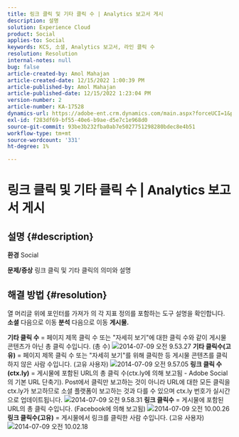 ```yaml
---
title: 링크 클릭 및 기타 클릭 수 | Analytics 보고서 게시
description: 설명
solution: Experience Cloud
product: Social
applies-to: Social
keywords: KCS, 소셜, Analytics 보고서, 라인 클릭 수
resolution: Resolution
internal-notes: null
bug: false
article-created-by: Amol Mahajan
article-created-date: 12/15/2022 1:00:39 PM
article-published-by: Amol Mahajan
article-published-date: 12/15/2022 1:23:04 PM
version-number: 2
article-number: KA-17528
dynamics-url: https://adobe-ent.crm.dynamics.com/main.aspx?forceUCI=1&pagetype=entityrecord&etn=knowledgearticle&id=c7533577-787c-ed11-81ac-6045bd006b4b
exl-id: f283df69-bf55-40e6-b9ae-d5e7c1e968d0
source-git-commit: 93be3b232fba0ab7e5027751298280bdec8e4b51
workflow-type: tm+mt
source-wordcount: '331'
ht-degree: 1%

---
```


# 링크 클릭 및 기타 클릭 수 | Analytics 보고서 게시

## 설명 {#description}

<b>환경</b>
Social


<b>문제/증상</b>
링크 클릭 및 기타 클릭의 의미와 설명


## 해결 방법 {#resolution}


열 머리글 위에 포인터를 가져가 의 각 지표 정의를 포함하는 도구 설명을 확인합니다. <b>소셜</b> 다음으로 이동 <b>분석</b> 다음으로 이동 <b>게시물.</b>

<b>기타 클릭 수</b> = 페이지 제목 클릭 수 또는 &quot;자세히 보기&quot;에 대한 클릭 수와 같이 게시물 콘텐츠가 아닌 총 클릭 수입니다. (총 수)
![2014-07-09 오전 9.53.27](https://helpx.adobe.com/content/dam/help/en/social/kb/link-clicks-click-definitions/jcr%3acontent/main-pars/image/Screen%20Shot%202014-07-09%20at%209.53.27%20AM.png "2014-07-09 오전 9.53.27")
<b>기타 클릭수(고유)</b> = 페이지 제목 클릭 수 또는 &quot;자세히 보기&quot;를 위해 클릭한 등 게시물 콘텐츠를 클릭하지 않은 사람 수입니다. (고유 사용자)
![2014-07-09 오전 9.57.05](https://helpx.adobe.com/content/dam/help/en/social/kb/link-clicks-click-definitions/jcr%3acontent/main-pars/image_0/Screen%20Shot%202014-07-09%20at%209.57.05%20AM.png "2014-07-09 오전 9.57.05")
<b>링크 클릭 수(ctx.ly)</b> = 게시물에 포함된 URL의 총 클릭 수(ctx.ly에 의해 보고됨 - Adobe Social의 기본 URL 단축기). Post에서 클릭만 보고하는 것이 아니라 URL에 대한 모든 클릭을 ctx.ly가 보고하므로 소셜 플랫폼이 보고하는 것과 다를 수 있으며 ctx.ly 번호가 실시간으로 업데이트됩니다.
![2014-07-09 오전 9.58.31](https://helpx.adobe.com/content/dam/help/en/social/kb/link-clicks-click-definitions/jcr%3acontent/main-pars/image_1/Screen%20Shot%202014-07-09%20at%209.58.31%20AM.png "2014-07-09 오전 9.58.31")
<b>링크 클릭수</b> = 게시물에 포함된 URL의 총 클릭 수입니다. (Facebook에 의해 보고됨)
![2014-07-09 오전 10.00.26](https://helpx.adobe.com/content/dam/help/en/social/kb/link-clicks-click-definitions/jcr%3acontent/main-pars/image_2/Screen%20Shot%202014-07-09%20at%2010.00.26%20AM.png "2014-07-09 오전 10.00.26")
<b>링크 클릭수(고유)</b> = 게시물에서 링크를 클릭한 사람 수입니다. (고유 사용자)
![2014-07-09 오전 10.02.18](https://helpx.adobe.com/content/dam/help/en/social/kb/link-clicks-click-definitions/jcr%3acontent/main-pars/image_3/Screen%20Shot%202014-07-09%20at%2010.02.18%20AM.png "2014-07-09 오전 10.02.18")
